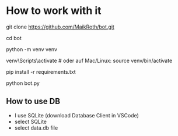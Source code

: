 # How to work with it
git clone https://github.com/MaikRoth/bot.git

cd bot

python -m venv venv

venv\Scripts\activate   # oder auf Mac/Linux: source venv/bin/activate

pip install -r requirements.txt

python bot.py

## How to use DB
- I use SQLite (download Database Client in VSCode)
- select SQLite
- select data.db file
